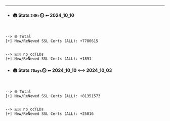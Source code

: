 

---
- #### 🖨️ **Stats** `24Hr`⏲️ ➼ 2024_10_10
```console


--> 🌐 Total
[+] New/ReNewed SSL Certs (ALL): +7780615


--> 🇳🇵 np_ccTLDs
[+] New/ReNewed SSL Certs (ALL): +1891

```

- #### 🖨️ **Stats** `7Days`⏲️ ➼ 2024_10_10 <--> 2024_10_03
```console


--> 🌐 Total
[+] New/ReNewed SSL Certs (ALL): +81351573


--> 🇳🇵 np_ccTLDs
[+] New/ReNewed SSL Certs (ALL): +25016

```

